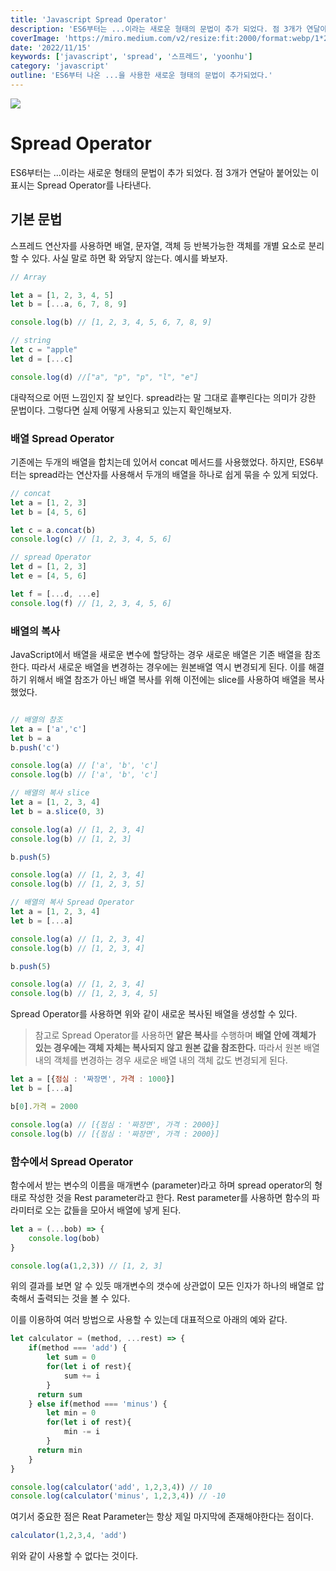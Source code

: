 ```yaml
---
title: 'Javascript Spread Operator'
description: 'ES6부터는 ...이라는 새로운 형태의 문법이 추가 되었다. 점 3개가 연달아 붙어있는 이 표시는 Spread Operator를 나타낸다.'
coverImage: 'https://miro.medium.com/v2/resize:fit:2000/format:webp/1*24ayqOY008AvW_VmkqsYdA.png'
date: '2022/11/15'
keywords: ['javascript', 'spread', '스프레드', 'yoonhu']
category: 'javascript'
outline: 'ES6부터 나온 ...을 사용한 새로운 형태의 문법이 추가되었다.'
---
```


![](https://miro.medium.com/v2/resize:fit:2000/format:webp/1*24ayqOY008AvW_VmkqsYdA.png)

# Spread Operator

ES6부터는 ...이라는 새로운 형태의 문법이 추가 되었다. 점 3개가 연달아 붙어있는 이 표시는 Spread Operator를 나타낸다.

## 기본 문법
스프레드 연산자를 사용하면 배열, 문자열, 객체 등 반복가능한 객체를 개별 요소로 분리할 수 있다. 사실 말로 하면 확 와닿지 않는다. 예시를 봐보자.

```js
// Array

let a = [1, 2, 3, 4, 5]
let b = [...a, 6, 7, 8, 9]

console.log(b) // [1, 2, 3, 4, 5, 6, 7, 8, 9]

// string
let c = "apple"
let d = [...c]

console.log(d) //["a", "p", "p", "l", "e"]
```
대략적으로 어떤 느낌인지 잘 보인다. spread라는 말 그대로 흩뿌린다는 의미가 강한 문법이다. 그렇다면 실제 어떻게 사용되고 있는지 확인해보자.

### 배열 Spread Operator
기존에는 두개의 배열을 합치는데 있어서 concat 메서드를 사용했었다. 하지만, ES6부터는 spread라는 연산자를 사용해서 두개의 배열을 하나로 쉽게 묶을 수 있게 되었다.

```js
// concat
let a = [1, 2, 3]
let b = [4, 5, 6]

let c = a.concat(b)
console.log(c) // [1, 2, 3, 4, 5, 6]

// spread Operator
let d = [1, 2, 3]
let e = [4, 5, 6]

let f = [...d, ...e]
console.log(f) // [1, 2, 3, 4, 5, 6]
```

### 배열의 복사
JavaScript에서 배열을 새로운 변수에 할당하는 경우 새로운 배열은 기존 배열을 참조한다. 따라서 새로운 배열을 변경하는 경우에는 원본배열 역시 변경되게 된다. 이를 해결하기 위해서 배열 참조가 아닌 배열 복사를 위해 이전에는 slice를 사용하여 배열을 복사했었다.

```js

// 배열의 참조
let a = ['a','c']
let b = a
b.push('c')

console.log(a) // ['a', 'b', 'c']
console.log(b) // ['a', 'b', 'c']

// 배열의 복사 slice
let a = [1, 2, 3, 4]
let b = a.slice(0, 3)

console.log(a) // [1, 2, 3, 4]
console.log(b) // [1, 2, 3]

b.push(5) 

console.log(a) // [1, 2, 3, 4]
console.log(b) // [1, 2, 3, 5]

// 배열의 복사 Spread Operator
let a = [1, 2, 3, 4]
let b = [...a]

console.log(a) // [1, 2, 3, 4]
console.log(b) // [1, 2, 3, 4]

b.push(5)

console.log(a) // [1, 2, 3, 4]
console.log(b) // [1, 2, 3, 4, 5]

```

Spread Operator를 사용하면 위와 같이 새로운 복사된 배열을 생성할 수 있다. 
>참고로 Spread Operator를 사용하면 **얕은 복사**를 수행하며 **배열 안에 객체가 있는 경우에는 객체 자체는 복사되지 않고 원본 값을 참조한다.** 따라서 원본 배열 내의 객체를 변경하는 경우 새로운 배열 내의 객체 값도 변경되게 된다.

```js
let a = [{점심 : '짜장면', 가격 : 1000}]
let b = [...a]

b[0].가격 = 2000

console.log(a) // [{점심 : '짜장면', 가격 : 2000}]
console.log(b) // [{점심 : '짜장면', 가격 : 2000}]


```


### 함수에서 Spread Operator
함수에서 받는 변수의 이름을 매개변수 (parameter)라고 하며 spread operator의 형태로 작성한 것을 Rest parameter라고 한다. Rest parameter를 사용하면 함수의 파라미터로 오는 값들을 모아서 배열에 넣게 된다.

```js
let a = (...bob) => {
	console.log(bob)
}

console.log(a(1,2,3)) // [1, 2, 3]

```
위의 결과를 보면 알 수 있듯 매개변수의 갯수에 상관없이 모든 인자가 하나의 배열로 압축해서 출력되는 것을 볼 수 있다. 

이를 이용하여 여러 방법으로 사용할 수 있는데 대표적으로 아래의 예와 같다.

```js
let calculator = (method, ...rest) => {
	if(method === 'add') {
    	let sum = 0
        for(let i of rest){
        	sum += i
        }
      return sum
    } else if(method === 'minus') {
    	let min = 0
        for(let i of rest){
        	min -= i
        }
      return min
    }
}

console.log(calculator('add', 1,2,3,4)) // 10
console.log(calculator('minus', 1,2,3,4)) // -10

```

여기서 중요한 점은 Reat Parameter는 항상 제일 마지막에 존재해야한다는 점이다.
```js
calculator(1,2,3,4, 'add')
```
위와 같이 사용할 수 없다는 것이다.

